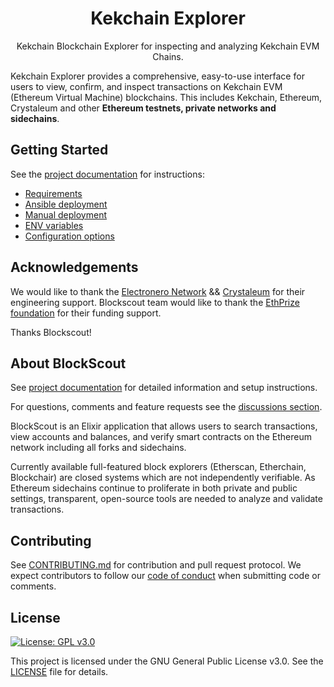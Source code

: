 <h1 align="center">Kekchain Explorer</h1>
<p align="center">Kekchain Blockchain Explorer for inspecting and analyzing Kekchain EVM Chains.</p>
<div align="center">

</div>

Kekchain Explorer provides a comprehensive, easy-to-use interface for users to view, confirm, and inspect transactions on Kekchain EVM (Ethereum Virtual Machine) blockchains. This includes Kekchain, Ethereum, Crystaleum and other **Ethereum testnets, private networks and sidechains**.

## Getting Started

See the [project documentation](https://docs.blockscout.com/) for instructions:
- [Requirements](https://docs.blockscout.com/for-developers/information-and-settings/requirements)
- [Ansible deployment](https://docs.blockscout.com/for-developers/ansible-deployment)
- [Manual deployment](https://docs.blockscout.com/for-developers/manual-deployment)
- [ENV variables](https://docs.blockscout.com/for-developers/information-and-settings/env-variables)
- [Configuration options](https://docs.blockscout.com/for-developers/configuration-options)


## Acknowledgements

We would like to thank the [Electronero Network](https://electronero.org/) && [Crystaleum](https://crystaleum.org/) for their engineering support.
Blockscout team would like to thank the [EthPrize foundation](http://ethprize.io/) for their funding support.

Thanks Blockscout!
## About BlockScout

See [project documentation](https://docs.blockscout.com/) for detailed information and setup instructions.

For questions, comments and feature requests see the [discussions section](https://github.com/blockscout/blockscout/discussions).

BlockScout is an Elixir application that allows users to search transactions, view accounts and balances, and verify smart contracts on the Ethereum network including all forks and sidechains.

Currently available full-featured block explorers (Etherscan, Etherchain, Blockchair) are closed systems which are not independently verifiable.  As Ethereum sidechains continue to proliferate in both private and public settings, transparent, open-source tools are needed to analyze and validate transactions.

## Contributing

See [CONTRIBUTING.md](CONTRIBUTING.md) for contribution and pull request protocol. We expect contributors to follow our [code of conduct](CODE_OF_CONDUCT.md) when submitting code or comments.

## License

[![License: GPL v3.0](https://img.shields.io/badge/License-GPL%20v3-blue.svg)](https://www.gnu.org/licenses/gpl-3.0)

This project is licensed under the GNU General Public License v3.0. See the [LICENSE](LICENSE) file for details.
